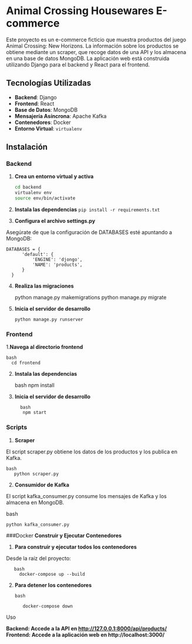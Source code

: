 # Animal Crossing Housewares E-commerce

Este proyecto es un e-commerce ficticio que muestra productos del juego Animal Crossing: New Horizons. La información sobre los productos se obtiene mediante un scraper, que recoge datos de una API y los almacena en una base de datos MongoDB. La aplicación web está construida utilizando Django para el backend y React para el frontend.

## Tecnologías Utilizadas

- **Backend**: Django
- **Frontend**: React
- **Base de Datos**: MongoDB
- **Mensajería Asíncrona**: Apache Kafka
- **Contenedores**: Docker
- **Entorno Virtual**: `virtualenv`

## Instalación

### Backend

1. **Crea un entorno virtual y activa**

   ```bash
   cd backend
   virtualenv env
   source env/bin/activate

2. **Instala las dependencias**
   `pip install -r requirements.txt`
   
3. **Configura el archivo settings.py**

Asegúrate de que la configuración de DATABASES esté apuntando a MongoDB:
  
    DATABASES = {
          'default': {
              'ENGINE': 'djongo',
              'NAME': 'products',
          }
      }

4. **Realiza las migraciones**

      python manage.py makemigrations
      python manage.py migrate

5. **Inicia el servidor de desarrollo**

       python manage.py runserver

### Frontend

1.**Navega al directorio frontend**

    bash
      cd frontend

2. **Instala las dependencias**

      bash
         npm install

3. **Inicia el servidor de desarrollo**

         bash
          npm start

### Scripts

1. **Scraper**

El script scraper.py obtiene los datos de los productos y los publica en Kafka.

    bash
       python scraper.py

2. **Consumidor de Kafka**

El script kafka_consumer.py consume los mensajes de Kafka y los almacena en MongoDB.

bash

    python kafka_consumer.py

###Docker
 **Construir y Ejecutar Contenedores**

   1. **Para construir y ejecutar todos los contenedores**

   Desde la raíz del proyecto:

       bash
         docker-compose up --build

2. **Para detener los contenedores**

       bash

          docker-compose down

Uso

   **Backend: Accede a la API en http://127.0.0.1:8000/api/products/
   Frontend: Accede a la aplicación web en http://localhost:3000/**
